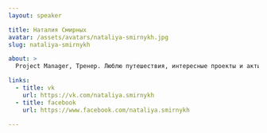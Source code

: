 ```yaml
---
layout: speaker

title: Наталия Смирных
avatar: /assets/avatars/nataliya-smirnykh.jpg
slug: nataliya-smirnykh

about: >
  Project Manager, Тренер. Люблю путешествия, интересные проекты и активный образ жизни.

links:
  - title: vk
    url: https://vk.com/nataliya.smirnykh
  - title: facebook
    url: https://www.facebook.com/nataliya.smirnykh

---
```


